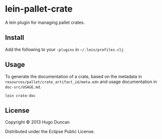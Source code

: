 # lein-pallet-crate

A lein plugin for managing pallet crates.

## Install

Add the following to your `:plugins` in `~/.lein/profiles.clj`

## Usage

To generate the documentation of a crate, based on the metadata in
`resources/pallet/crate_artifact_id/meta.edn` and usage documentation in
`doc-src/USAGE.md`.

    lein crate-doc

## License

Copyright © 2013 Hugo Duncan

Distributed under the Eclipse Public License.
